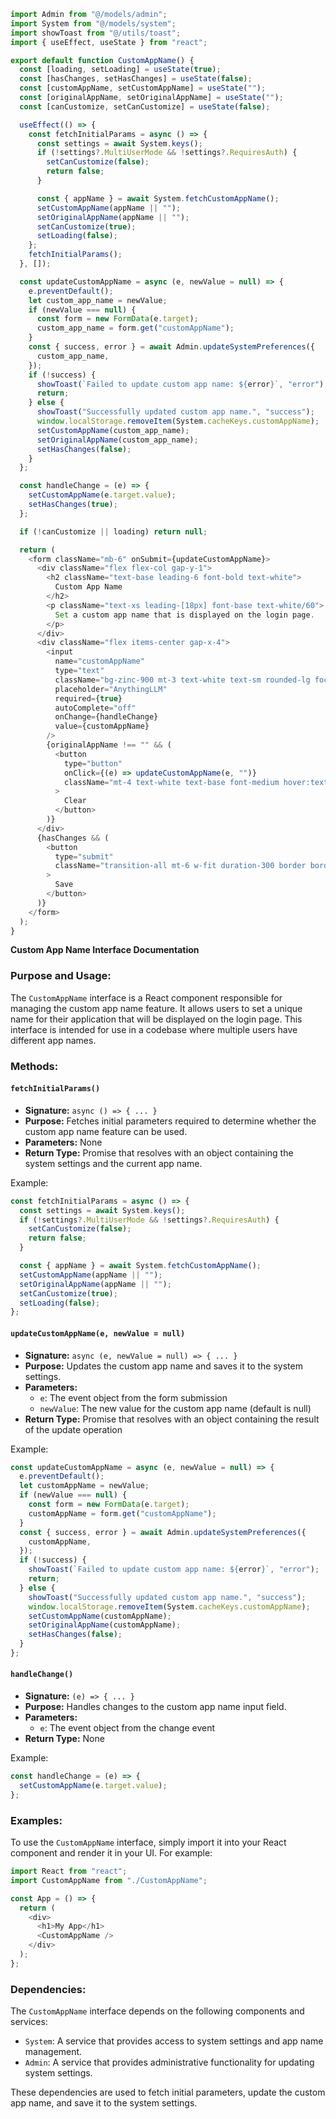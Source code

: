 ```javascript
import Admin from "@/models/admin";
import System from "@/models/system";
import showToast from "@/utils/toast";
import { useEffect, useState } from "react";

export default function CustomAppName() {
  const [loading, setLoading] = useState(true);
  const [hasChanges, setHasChanges] = useState(false);
  const [customAppName, setCustomAppName] = useState("");
  const [originalAppName, setOriginalAppName] = useState("");
  const [canCustomize, setCanCustomize] = useState(false);

  useEffect(() => {
    const fetchInitialParams = async () => {
      const settings = await System.keys();
      if (!settings?.MultiUserMode && !settings?.RequiresAuth) {
        setCanCustomize(false);
        return false;
      }

      const { appName } = await System.fetchCustomAppName();
      setCustomAppName(appName || "");
      setOriginalAppName(appName || "");
      setCanCustomize(true);
      setLoading(false);
    };
    fetchInitialParams();
  }, []);

  const updateCustomAppName = async (e, newValue = null) => {
    e.preventDefault();
    let custom_app_name = newValue;
    if (newValue === null) {
      const form = new FormData(e.target);
      custom_app_name = form.get("customAppName");
    }
    const { success, error } = await Admin.updateSystemPreferences({
      custom_app_name,
    });
    if (!success) {
      showToast(`Failed to update custom app name: ${error}`, "error");
      return;
    } else {
      showToast("Successfully updated custom app name.", "success");
      window.localStorage.removeItem(System.cacheKeys.customAppName);
      setCustomAppName(custom_app_name);
      setOriginalAppName(custom_app_name);
      setHasChanges(false);
    }
  };

  const handleChange = (e) => {
    setCustomAppName(e.target.value);
    setHasChanges(true);
  };

  if (!canCustomize || loading) return null;

  return (
    <form className="mb-6" onSubmit={updateCustomAppName}>
      <div className="flex flex-col gap-y-1">
        <h2 className="text-base leading-6 font-bold text-white">
          Custom App Name
        </h2>
        <p className="text-xs leading-[18px] font-base text-white/60">
          Set a custom app name that is displayed on the login page.
        </p>
      </div>
      <div className="flex items-center gap-x-4">
        <input
          name="customAppName"
          type="text"
          className="bg-zinc-900 mt-3 text-white text-sm rounded-lg focus:ring-blue-500 focus:border-blue-500 block w-full p-2.5 max-w-[275px] placeholder:text-white/20"
          placeholder="AnythingLLM"
          required={true}
          autoComplete="off"
          onChange={handleChange}
          value={customAppName}
        />
        {originalAppName !== "" && (
          <button
            type="button"
            onClick={(e) => updateCustomAppName(e, "")}
            className="mt-4 text-white text-base font-medium hover:text-opacity-60"
          >
            Clear
          </button>
        )}
      </div>
      {hasChanges && (
        <button
          type="submit"
          className="transition-all mt-6 w-fit duration-300 border border-slate-200 px-5 py-2.5 rounded-lg text-white text-sm items-center flex gap-x-2 hover:bg-slate-200 hover:text-slate-800 focus:ring-gray-800"
        >
          Save
        </button>
      )}
    </form>
  );
}

```
**Custom App Name Interface Documentation**

### Purpose and Usage:

The `CustomAppName` interface is a React component responsible for managing the custom app name feature. It allows users to set a unique name for their application that will be displayed on the login page. This interface is intended for use in a codebase where multiple users have different app names.

### Methods:

#### `fetchInitialParams()`

* **Signature:** `async () => { ... }`
* **Purpose:** Fetches initial parameters required to determine whether the custom app name feature can be used.
* **Parameters:** None
* **Return Type:** Promise that resolves with an object containing the system settings and the current app name.

Example:
```javascript
const fetchInitialParams = async () => {
  const settings = await System.keys();
  if (!settings?.MultiUserMode && !settings?.RequiresAuth) {
    setCanCustomize(false);
    return false;
  }

  const { appName } = await System.fetchCustomAppName();
  setCustomAppName(appName || "");
  setOriginalAppName(appName || "");
  setCanCustomize(true);
  setLoading(false);
};
```

#### `updateCustomAppName(e, newValue = null)`

* **Signature:** `async (e, newValue = null) => { ... }`
* **Purpose:** Updates the custom app name and saves it to the system settings.
* **Parameters:**
	+ `e`: The event object from the form submission
	+ `newValue`: The new value for the custom app name (default is null)
* **Return Type:** Promise that resolves with an object containing the result of the update operation

Example:
```javascript
const updateCustomAppName = async (e, newValue = null) => {
  e.preventDefault();
  let customAppName = newValue;
  if (newValue === null) {
    const form = new FormData(e.target);
    customAppName = form.get("customAppName");
  }
  const { success, error } = await Admin.updateSystemPreferences({
    customAppName,
  });
  if (!success) {
    showToast(`Failed to update custom app name: ${error}`, "error");
    return;
  } else {
    showToast("Successfully updated custom app name.", "success");
    window.localStorage.removeItem(System.cacheKeys.customAppName);
    setCustomAppName(customAppName);
    setOriginalAppName(customAppName);
    setHasChanges(false);
  }
};
```

#### `handleChange()`

* **Signature:** `(e) => { ... }`
* **Purpose:** Handles changes to the custom app name input field.
* **Parameters:**
	+ `e`: The event object from the change event
* **Return Type:** None

Example:
```javascript
const handleChange = (e) => {
  setCustomAppName(e.target.value);
};
```

### Examples:

To use the `CustomAppName` interface, simply import it into your React component and render it in your UI. For example:
```javascript
import React from "react";
import CustomAppName from "./CustomAppName";

const App = () => {
  return (
    <div>
      <h1>My App</h1>
      <CustomAppName />
    </div>
  );
};
```

### Dependencies:

The `CustomAppName` interface depends on the following components and services:

* `System`: A service that provides access to system settings and app name management.
* `Admin`: A service that provides administrative functionality for updating system settings.

These dependencies are used to fetch initial parameters, update the custom app name, and save it to the system settings.